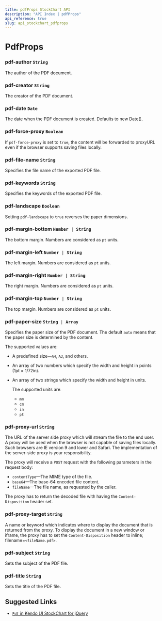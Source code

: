 ```yaml
---
title: pdfProps StockChart API
description: "API Index | pdfProps"
api_reference: true
slug: api_stockchart_pdfprops
---
```


# PdfProps

### pdf-author `String`

The author of the PDF document.

### pdf-creator `String`

The creator of the PDF document.

### pdf-date `Date`

The date when the PDF document is created. Defaults to new Date().

### pdf-force-proxy `Boolean`

If `pdf-force-proxy` is set to `true`, the content will be forwarded to proxyURL even if the browser supports saving files locally.

### pdf-file-name `String`

Specifies the file name of the exported PDF file.

### pdf-keywords `String`

Specifies the keywords of the exported PDF file.

### pdf-landscape `Boolean`

Setting `pdf-landscape` to `true` reverses the paper dimensions.

### pdf-margin-bottom `Number | String`

The bottom margin. Numbers are considered as `pt` units.

### pdf-margin-left `Number | String`

The left margin. Numbers are considered as `pt` units.

### pdf-margin-right `Number | String`

The right margin. Numbers are considered as `pt` units.

### pdf-margin-top `Number | String`

The top margin. Numbers are considered as `pt` units.

### pdf-paper-size `String | Array`

Specifies the paper size of the PDF document. The default `auto` means that the paper size is determined by the content.

The supported values are:

* A predefined size&mdash;`A4`, `A3`, and others.
* An array of two numbers which specify the width and height in points (1pt = 1/72in).
* An array of two strings which specify the width and height in units.

  The supported units are:

    * `mm`
    * `cm`
    * `in`
    * `pt`

### pdf-proxy-url `String`

The URL of the server side proxy which will stream the file to the end user. A proxy will be used when the browser is not capable of saving files locally. Such browsers are IE version 9 and lower and Safari. The implementation of the server-side proxy is your responsibility.

The proxy will receive a `POST` request with the following parameters in the request body:

* `contentType`&mdash;The MIME type of the file.
* `base64`&mdash;The base-64 encoded file content.
* `fileName`&mdash;The file name, as requested by the caller.

The proxy has to return the decoded file with having the `Content-Disposition` header set.

### pdf-proxy-target `String`

A name or keyword which indicates where to display the document that is returned from the proxy. To display the document in a new window or iframe, the proxy has to set the `Content-Disposition` header to inline; filename=`<fileName.pdf>`.

### pdf-subject `String`

Sets the subject of the PDF file.

### pdf-title `String`

Sets the title of the PDF file.

## Suggested Links

* [`Pdf` in Kendo UI StockChart for jQuery](https://docs.telerik.com/kendo-ui/api/javascript/dataviz/ui/stock-chart/configuration/pdf)

